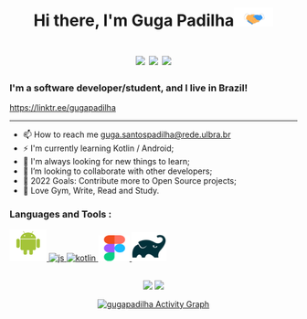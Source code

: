 <h1 align="center">Hi there, I'm Guga Padilha<img src="https://github.com/macagua/macagua/blob/master/assets/img/icons/handshake.gif" height="32px" alt="Connect with me" /> 

 <br>
 <br>
 
<div>
<a href=https://www.linkedin.com/in/gustavo-padilha-4b6162208/ target="_blank"><img src="https://img.shields.io/badge/-LinkedIn-%230077B5?style=for-the-badge&logo=linkedin&logoColor=white" target="_blank"></a>
<a href="https://www.instagram.com/guga_padilha_/" target="_blank"><img src="https://img.shields.io/badge/Instagram-E4405F?style=for-the-badge&logo=instagram&logoColor=white" target="_blank"/></a>
<a href="https://api.whatsapp.com/send?phone=5551985160075" target="_blank"><img src="https://img.shields.io/badge/WhatsApp-25D366?style=for-the-badge&logo=whatsapp&logoColor=white" target="_blank"> </a>
</div>
 
### I'm a software developer/student, and I live in Brazil! 
https://linktr.ee/gugapadilha

---

- 📫 How to reach me guga.santospadilha@rede.ulbra.br
- ⚡ I'm currently learning Kotlin / Android;
- 🔭 I'm always looking for new things to learn;
- 👯 I’m looking to collaborate with other developers;
- 🥅 2022 Goals: Contribute more to Open Source projects;
- 🌱 Love Gym, Write, Read and Study.

### Languages and Tools :

<a href="https://developer.android.com/studio" target="_blank">
    <img src="https://raw.githubusercontent.com/devicons/devicon/master/icons/android/android-original-wordmark.svg" alt="android" width="65" height="55"/> 
</a>  
<a href="https://www.java.com/pt-BR/" target="_blank">
     <img src="https://cdn.jsdelivr.net/gh/devicons/devicon/icons/java/java-original.svg" alt="js" width="55" height="55" />
</a>
<a href="https://kotlinlang.org/" target="_blank">
     <img src="https://cdn.jsdelivr.net/gh/devicons/devicon/icons/kotlin/kotlin-original.svg" alt="kotlin" height="44" width="42" >
 </a>
  <a href="https://www.figma.com/" target="_blank">
    <img src="https://github.com/devicons/devicon/blob/master/icons/figma/figma-original.svg" alt="figma" width="55" height="45"/> 
</a> 
 <a href="https://gradle.org/" target="_blank">
    <img src="https://github.com/devicons/devicon/blob/master/icons/gradle/gradle-plain.svg" alt="gradle" width="60" height="50"/> 
</a> 

<br />
        
[facebook]: https://www.facebook.com/thegugationxd
[instagram]: https://www.instagram.com/guga_padilha_/
[linkedin]: https://www.linkedin.com/in/gustavo-padilha-4b6162208/
[webdevplaylist]: https://www.youtube.com/playlist?list=PLkwxH9e_vrAJ0WbEsFA9W3I1W-g_BTsbt
[jsplaylist]: https://www.youtube.com/playlist?list=PLkwxH9e_vrALRJKu7wfXby3MKeflhTu6B
[cssplaylist]: https://www.youtube.com/playlist?list=PLkwxH9e_vrALSdvZuEh6gqQdmDoDIoqz4
[reactplaylist]: https://www.youtube.com/playlist?list=PLkwxH9e_vrAK4TdffpxKY3QGyHCpxFcQ0

<br>   
 
<p align="center"><img height="180em" src="https://github-readme-stats.vercel.app/api?username=gugapadilha&show_icons=true&theme=great-gatsby&include_all_commits=true&count_private=true"/>
  <img height="180em" src="https://github-readme-stats.vercel.app/api/top-langs/?username=gugapadilha&layout=compact&langs_count=7&theme=great-gatsby"/>
</p>

<p align="center">
   <a href="https://github.com/gugapadilha/github-readme-activity-graph"><img alt="gugapadilha Activity Graph" src="https://activity-graph.herokuapp.com/graph?username=gugapadilha&bg_color=000&color=FFA500&line=FFA500&point=FFA500&hide_border=true" /></a>
</p>
